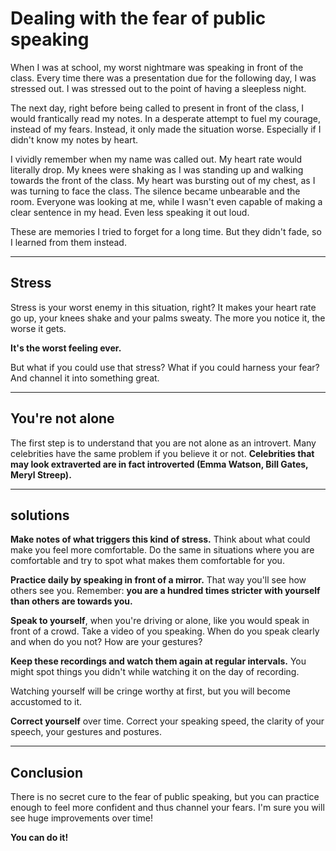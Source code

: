# Dealing with the fear of public speaking

When I was at school, my worst nightmare was speaking in front of the class. Every time there was a presentation due for the following day, I was stressed out. I was stressed out to the point of having a sleepless night.

The next day, right before being called to present in front of the class, I would frantically read my notes. In a desperate attempt to fuel my courage, instead of my fears. Instead, it only made the situation worse. Especially if I didn't know my notes by heart.

I vividly remember when my name was called out. My heart rate would literally drop. My knees were shaking as I was standing up and walking towards the front of the class. My heart was bursting out of my chest, as I was turning to face the class. The silence became unbearable and the room. Everyone was looking at me, while I wasn't even capable of making a clear sentence in my head. Even less speaking it out loud.

These are memories I tried to forget for a long time. But they didn't fade, so I learned from them instead.

---
## Stress

Stress is your worst enemy in this situation, right? It makes your heart rate go up, your knees shake and your palms sweaty. The more you notice it, the worse it gets.

**It's the worst feeling ever.**

But what if you could use that stress?
What if you could harness your fear? And channel it into something great.

---
## You're not alone

The first step is to understand that you are not alone as an introvert. Many celebrities have the same problem if you believe it or not. **Celebrities that may look extraverted are in fact introverted (Emma Watson, Bill Gates, Meryl Streep).**

---
## solutions

**Make notes of what triggers this kind of stress.** Think about what could make you feel more comfortable. Do the same in situations where you are comfortable and try to spot what makes them comfortable for you.

**Practice daily by speaking in front of a mirror.** That way you'll see how others see you. Remember: **you are a hundred times stricter with yourself than others are towards you.**

**Speak to yourself**, when you're driving or alone, like you would speak in front of a crowd. Take a video of you speaking. When do you speak clearly and when do you not? How are your gestures?

**Keep these recordings and watch them again at regular intervals.** You might spot things you didn't while watching it on the day of recording.

Watching yourself will be cringe worthy at first, but you will become accustomed to it.

**Correct yourself** over time. Correct your speaking speed, the clarity of your speech, your gestures and postures.

---
## Conclusion

There is no secret cure to the fear of public speaking, but you can practice enough to feel more confident and thus channel your fears. I'm sure you will see huge improvements over time!

**You can do it!**
